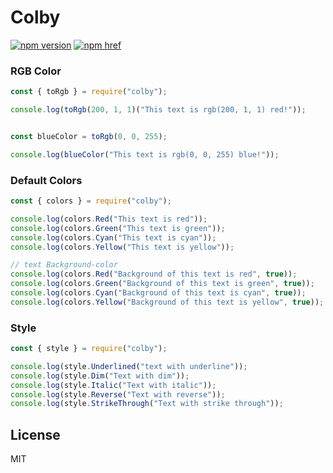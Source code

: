 # Colby


[![npm version][npm-version-src]][npm-version-href]
[![npm href][standard-js-src]][standard-js-href]

<!-- Refs -->
[standard-js-src]: https://img.shields.io/badge/license-MIT-brightgreen?&style=flat-square
[standard-js-href]: https://github.com/Generalsimus/colby/blob/master/LICENSE

[npm-version-src]: https://img.shields.io/npm/v/colby?&style=flat-square
[npm-version-href]: https://www.npmjs.com/package/colby


### RGB Color
```js
const { toRgb } = require("colby");

console.log(toRgb(200, 1, 1)("This text is rgb(200, 1, 1) red!"));


const blueColor = toRgb(0, 0, 255);

console.log(blueColor("This text is rgb(0, 0, 255) blue!"));
```

### Default Colors
```js
const { colors } = require("colby");

console.log(colors.Red("This text is red"));
console.log(colors.Green("This text is green"));
console.log(colors.Cyan("This text is cyan"));
console.log(colors.Yellow("This text is yellow"));

// text Background-color
console.log(colors.Red("Background of this text is red", true));
console.log(colors.Green("Background of this text is green", true));
console.log(colors.Cyan("Background of this text is cyan", true));
console.log(colors.Yellow("Background of this text is yellow", true));
```

### Style
```js
const { style } = require("colby");

console.log(style.Underlined("text with underline"));
console.log(style.Dim("Text with dim"));
console.log(style.Italic("Text with italic"));
console.log(style.Reverse("Text with reverse"));
console.log(style.StrikeThrough("Text with strike through"));

```



## License

MIT

 
